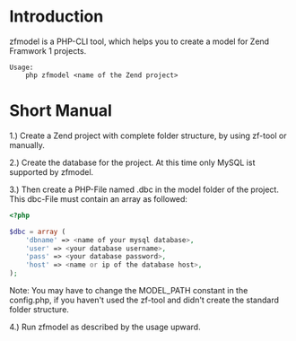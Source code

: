 Introduction
=============
zfmodel is a PHP-CLI tool, which helps you to create a model for Zend Framwork 1 projects.

	Usage:
		php zfmodel <name of the Zend project>


Short Manual
============

1.) Create a Zend project with complete folder structure, by using zf-tool or
manually.

2.) Create the database for the project. At this time only MySQL ist supported
by zfmodel.

3.) Then create a PHP-File named <project name>.dbc in the model
folder of the project. This dbc-File must contain an array as followed:

```php
<?php

$dbc = array (
    'dbname' => <name of your mysql database>,
    'user' => <your database username>,
    'pass' => <your database password>,
    'host' => <name or ip of the database host>,
);
```

Note:
You may have to change the MODEL_PATH constant in the config.php, if you haven't
used the zf-tool and didn't create the standard folder structure.

4.) Run zfmodel as described by the usage upward.
